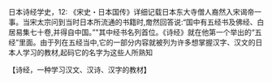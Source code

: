日本诗经学史，12:
《宋史・日本国传》详细记载日本东大寺僧人裔然入宋谒帝一事。当宋太宗问到当时日本所流通的书籍时,奝然回答说:“国中有五经书及佛经、白居易集七十卷,并得自中国。”"其中经书名列首位。《诗经》就在他第一个举出的“五经”里面。由于列在五经当中,它的一部分内容就被列为许多想掌握汉字、汉文的日本人学习的教材,起码它的名字为这些人所熟知

【诗经，一种学习汉文、汉诗、汉字的教材】
